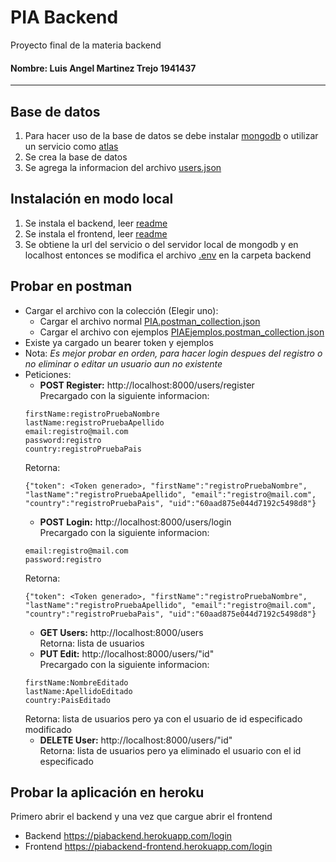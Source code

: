 # PIA Backend
Proyecto final de la materia backend

#### Nombre: Luis Angel Martinez Trejo 1941437
----
## Base de datos
1. Para hacer uso de la base de datos se debe instalar [mongodb](https://www.mongodb.com/try/download/community) o utilizar un servicio como [atlas](https://www.mongodb.com/cloud/atlas/lp/try2?utm_source=google&utm_campaign=gs_americas_mexico_search_core_brand_atlas_desktop&utm_term=mongodb&utm_medium=cpc_paid_search&utm_ad=e&utm_ad_campaign_id=12212624326&gclid=Cj0KCQjw16KFBhCgARIsALB0g8K4A2DOop89cf4NfTUaBpzUWwjFfl0fKL3v618SFPSO2uwovSr85DAaAn8xEALw_wcB)
2. Se crea la base de datos
3. Se agrega la informacion del archivo [users.json](https://github.com/Luis1299/PIA-Backend/blob/main/users.json)

## Instalación en modo local
1. Se instala el backend, leer [readme](https://github.com/Luis1299/PIA-Backend/tree/main/backend)
2. Se instala el frontend, leer [readme](https://github.com/Luis1299/PIA-Backend/tree/main/frontend)
3. Se obtiene la url del servicio o del servidor local de mongodb y en localhost entonces se modifica el archivo [.env](https://github.com/Luis1299/PIA-Backend/blob/main/backend/.env.example#L2) en la carpeta backend

## Probar en postman
* Cargar el archivo con la colección (Elegir uno):
    * Cargar el archivo normal [PIA.postman_collection.json](https://github.com/Luis1299/PIA-Backend/blob/main/PIA.postman_collection.json)
    * Cargar el archivo con ejemplos [PIAEjemplos.postman_collection.json](https://github.com/Luis1299/PIA-Backend/blob/main/PIAEjemplos.postman_collection.json)
* Existe ya cargado un bearer token y ejemplos
* Nota: _Es mejor probar en orden, para hacer login despues del registro o no eliminar o editar un usuario aun no existente_
* Peticiones:
    * **POST Register:** http://localhost:8000/users/register </br>
    Precargado con la siguiente informacion:
    ```
    firstName:registroPruebaNombre
    lastName:registroPruebaApellido
    email:registro@mail.com
    password:registro
    country:registroPruebaPais
    ```
    Retorna:
    ```
    {"token": <Token generado>, "firstName":"registroPruebaNombre", "lastName":"registroPruebaApellido", "email":"registro@mail.com", "country":"registroPruebaPais", "uid":"60aad875e044d7192c5498d8"}
    ```
    * **POST Login:** http://localhost:8000/users/login </br>
    Precargado con la siguiente informacion:
    ```
    email:registro@mail.com
    password:registro
    ```
    Retorna:
    ```
    {"token": <Token generado>, "firstName":"registroPruebaNombre", "lastName":"registroPruebaApellido", "email":"registro@mail.com", "country":"registroPruebaPais", "uid":"60aad875e044d7192c5498d8"}
    ```
    * **GET Users:** http://localhost:8000/users </br>
    Retorna: lista de usuarios
    * **PUT Edit:** http://localhost:8000/users/"id" </br>
    Precargado con la siguiente informacion:
    ```
    firstName:NombreEditado
    lastName:ApellidoEditado
    country:PaisEditado
    ```
    Retorna: lista de usuarios pero ya con el usuario de id especificado modificado
    * **DELETE User:** http://localhost:8000/users/"id" </br>
    Retorna: lista de usuarios pero ya eliminado el usuario con el id especificado

## Probar la aplicación en heroku
Primero abrir el backend y una vez que cargue abrir el frontend
* Backend
https://piabackend.herokuapp.com/login
* Frontend
https://piabackend-frontend.herokuapp.com/login